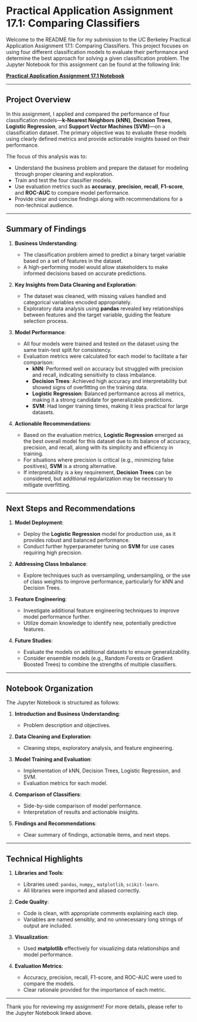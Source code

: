 

# **Practical Application Assignment 17.1: Comparing Classifiers**

Welcome to the README file for my submission to the UC Berkeley Practical Application Assignment 17.1: Comparing Classifiers. This project focuses on using four different classification models to evaluate their performance and determine the best approach for solving a given classification problem. The Jupyter Notebook for this assignment can be found at the following link:  

**[Practical Application Assignment 17.1 Notebook](https://github.com/lalbritten01/LAlbri10_UCBerkelyAI/blob/UC-Berkeley-Practical-Application-Assignment-17.1-Comparing-Classifiers/Practical_Application_Assignment_17_1_Comparing_Classifiers.ipynb)**

---

## **Project Overview**

In this assignment, I applied and compared the performance of four classification models—**k-Nearest Neighbors (kNN)**, **Decision Trees**, **Logistic Regression**, and **Support Vector Machines (SVM)**—on a classification dataset. The primary objective was to evaluate these models using clearly defined metrics and provide actionable insights based on their performance.

The focus of this analysis was to:
- Understand the business problem and prepare the dataset for modeling through proper cleaning and exploration.
- Train and test the four classifier models.
- Use evaluation metrics such as **accuracy**, **precision**, **recall**, **F1-score**, and **ROC-AUC** to compare model performance.
- Provide clear and concise findings along with recommendations for a non-technical audience.

---

## **Summary of Findings**

1. **Business Understanding**:
   - The classification problem aimed to predict a binary target variable based on a set of features in the dataset.
   - A high-performing model would allow stakeholders to make informed decisions based on accurate predictions.

2. **Key Insights from Data Cleaning and Exploration**:
   - The dataset was cleaned, with missing values handled and categorical variables encoded appropriately.
   - Exploratory data analysis using **pandas** revealed key relationships between features and the target variable, guiding the feature selection process.

3. **Model Performance**:
   - All four models were trained and tested on the dataset using the same train-test split for consistency.
   - Evaluation metrics were calculated for each model to facilitate a fair comparison:
     - **kNN**: Performed well on accuracy but struggled with precision and recall, indicating sensitivity to class imbalance.
     - **Decision Trees**: Achieved high accuracy and interpretability but showed signs of overfitting on the training data.
     - **Logistic Regression**: Balanced performance across all metrics, making it a strong candidate for generalizable predictions.
     - **SVM**:  Had longer training times, making it less practical for large datasets.

4. **Actionable Recommendations**:
   - Based on the evaluation metrics, **Logistic Regression** emerged as the best overall model for this dataset due to its balance of accuracy, precision, and recall, along with its simplicity and efficiency in training.
   - For situations where precision is critical (e.g., minimizing false positives), **SVM** is a strong alternative.
   - If interpretability is a key requirement, **Decision Trees** can be considered, but additional regularization may be necessary to mitigate overfitting.

---

## **Next Steps and Recommendations**

1. **Model Deployment**:
   - Deploy the **Logistic Regression** model for production use, as it provides robust and balanced performance.
   - Conduct further hyperparameter tuning on **SVM** for use cases requiring high precision.

2. **Addressing Class Imbalance**:
   - Explore techniques such as oversampling, undersampling, or the use of class weights to improve performance, particularly for kNN and Decision Trees.
   
3. **Feature Engineering**:
   - Investigate additional feature engineering techniques to improve model performance further.
   - Utilize domain knowledge to identify new, potentially predictive features.

4. **Future Studies**:
   - Evaluate the models on additional datasets to ensure generalizability.
   - Consider ensemble models (e.g., Random Forests or Gradient Boosted Trees) to combine the strengths of multiple classifiers.

---

## **Notebook Organization**

The Jupyter Notebook is structured as follows:

1. **Introduction and Business Understanding**:
   - Problem description and objectives.

2. **Data Cleaning and Exploration**:
   - Cleaning steps, exploratory analysis, and feature engineering.

3. **Model Training and Evaluation**:
   - Implementation of kNN, Decision Trees, Logistic Regression, and SVM.
   - Evaluation metrics for each model.

4. **Comparison of Classifiers**:
   - Side-by-side comparison of model performance.
   - Interpretation of results and actionable insights.

5. **Findings and Recommendations**:
   - Clear summary of findings, actionable items, and next steps.

---

## **Technical Highlights**

1. **Libraries and Tools**:
   - Libraries used: `pandas`, `numpy`,, `matplotlib`, `scikit-learn`.
   - All libraries were imported and aliased correctly.

2. **Code Quality**:
   - Code is clean, with appropriate comments explaining each step.
   - Variables are named sensibly, and no unnecessary long strings of output are included.

3. **Visualization**:
   - Used **matplotlib** effectively for visualizing data relationships and model performance.

4. **Evaluation Metrics**:
   - Accuracy, precision, recall, F1-score, and ROC-AUC were used to compare the models.
   - Clear rationale provided for the importance of each metric.

---

Thank you for reviewing my assignment! For more details, please refer to the Jupyter Notebook linked above.
